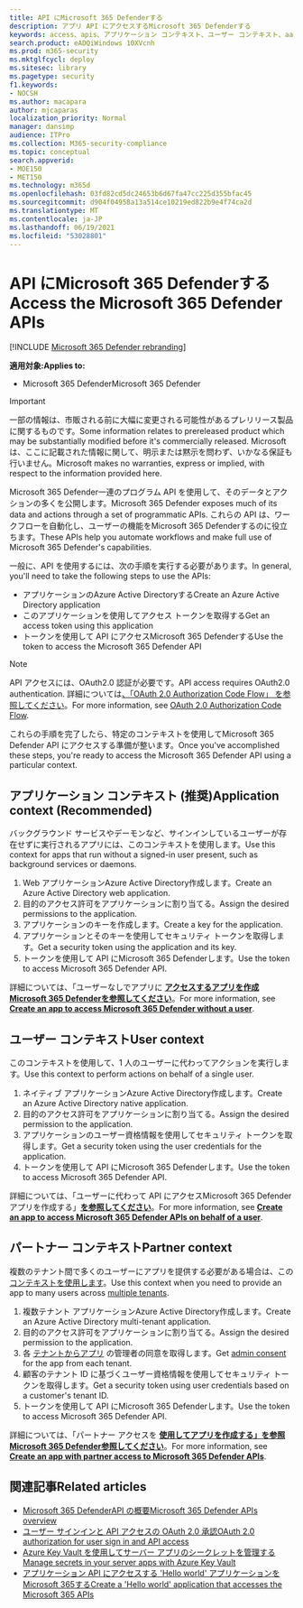 ```yaml
---
title: API にMicrosoft 365 Defenderする
description: アプリ API にアクセスするMicrosoft 365 Defenderする
keywords: access、apis、アプリケーション コンテキスト、ユーザー コンテキスト、aad アプリケーション、アクセス トークン
search.product: eADQiWindows 10XVcnh
ms.prod: m365-security
ms.mktglfcycl: deploy
ms.sitesec: library
ms.pagetype: security
f1.keywords:
- NOCSH
ms.author: macapara
author: mjcaparas
localization_priority: Normal
manager: dansimp
audience: ITPro
ms.collection: M365-security-compliance
ms.topic: conceptual
search.appverid:
- MOE150
- MET150
ms.technology: m365d
ms.openlocfilehash: 03fd82cd5dc24653b6d67fa47cc225d355bfac45
ms.sourcegitcommit: d904f04958a13a514ce10219ed822b9e4f74ca2d
ms.translationtype: MT
ms.contentlocale: ja-JP
ms.lasthandoff: 06/19/2021
ms.locfileid: "53028801"
---
```

# <a name="access-the-microsoft-365-defender-apis"></a><span data-ttu-id="c23f9-104">API にMicrosoft 365 Defenderする</span><span class="sxs-lookup"><span data-stu-id="c23f9-104">Access the Microsoft 365 Defender APIs</span></span>

[!INCLUDE [Microsoft 365 Defender rebranding](../includes/microsoft-defender.md)]

<span data-ttu-id="c23f9-105">**適用対象:**</span><span class="sxs-lookup"><span data-stu-id="c23f9-105">**Applies to:**</span></span>

- <span data-ttu-id="c23f9-106">Microsoft 365 Defender</span><span class="sxs-lookup"><span data-stu-id="c23f9-106">Microsoft 365 Defender</span></span>

> [!IMPORTANT]
> <span data-ttu-id="c23f9-107">一部の情報は、市販される前に大幅に変更される可能性があるプレリリース製品に関するものです。</span><span class="sxs-lookup"><span data-stu-id="c23f9-107">Some information relates to prereleased product which may be substantially modified before it's commercially released.</span></span> <span data-ttu-id="c23f9-108">Microsoft は、ここに記載された情報に関して、明示または黙示を問わず、いかなる保証も行いません。</span><span class="sxs-lookup"><span data-stu-id="c23f9-108">Microsoft makes no warranties, express or implied, with respect to the information provided here.</span></span>

<span data-ttu-id="c23f9-109">Microsoft 365 Defender一連のプログラム API を使用して、そのデータとアクションの多くを公開します。</span><span class="sxs-lookup"><span data-stu-id="c23f9-109">Microsoft 365 Defender exposes much of its data and actions through a set of programmatic APIs.</span></span> <span data-ttu-id="c23f9-110">これらの API は、ワークフローを自動化し、ユーザーの機能をMicrosoft 365 Defenderするのに役立ちます。</span><span class="sxs-lookup"><span data-stu-id="c23f9-110">These APIs help you automate workflows and make full use of Microsoft 365 Defender's capabilities.</span></span>

<span data-ttu-id="c23f9-111">一般に、API を使用するには、次の手順を実行する必要があります。</span><span class="sxs-lookup"><span data-stu-id="c23f9-111">In general, you'll need to take the following steps to use the APIs:</span></span>

- <span data-ttu-id="c23f9-112">アプリケーションのAzure Active Directoryする</span><span class="sxs-lookup"><span data-stu-id="c23f9-112">Create an Azure Active Directory application</span></span>
- <span data-ttu-id="c23f9-113">このアプリケーションを使用してアクセス トークンを取得する</span><span class="sxs-lookup"><span data-stu-id="c23f9-113">Get an access token using this application</span></span>
- <span data-ttu-id="c23f9-114">トークンを使用して API にアクセスMicrosoft 365 Defenderする</span><span class="sxs-lookup"><span data-stu-id="c23f9-114">Use the token to access the Microsoft 365 Defender API</span></span>

> [!NOTE]
> <span data-ttu-id="c23f9-115">API アクセスには、OAuth2.0 認証が必要です。</span><span class="sxs-lookup"><span data-stu-id="c23f9-115">API access requires OAuth2.0 authentication.</span></span> <span data-ttu-id="c23f9-116">詳細については[、「OAuth 2.0 Authorization Code Flow」 を参照してください](/azure/active-directory/develop/active-directory-v2-protocols-oauth-code)。</span><span class="sxs-lookup"><span data-stu-id="c23f9-116">For more information, see [OAuth 2.0 Authorization Code Flow](/azure/active-directory/develop/active-directory-v2-protocols-oauth-code).</span></span>

<span data-ttu-id="c23f9-117">これらの手順を完了したら、特定のコンテキストを使用してMicrosoft 365 Defender API にアクセスする準備が整います。</span><span class="sxs-lookup"><span data-stu-id="c23f9-117">Once you've accomplished these steps, you're ready to access the Microsoft 365 Defender API using a particular context.</span></span>

## <a name="application-context-recommended"></a><span data-ttu-id="c23f9-118">アプリケーション コンテキスト (推奨)</span><span class="sxs-lookup"><span data-stu-id="c23f9-118">Application context (Recommended)</span></span>

<span data-ttu-id="c23f9-119">バックグラウンド サービスやデーモンなど、サインインしているユーザーが存在せずに実行されるアプリには、このコンテキストを使用します。</span><span class="sxs-lookup"><span data-stu-id="c23f9-119">Use this context for apps that run without a signed-in user present, such as background services or daemons.</span></span>

1. <span data-ttu-id="c23f9-120">Web アプリケーションAzure Active Directory作成します。</span><span class="sxs-lookup"><span data-stu-id="c23f9-120">Create an Azure Active Directory web application.</span></span>
2. <span data-ttu-id="c23f9-121">目的のアクセス許可をアプリケーションに割り当てる。</span><span class="sxs-lookup"><span data-stu-id="c23f9-121">Assign the desired permissions to the application.</span></span>
3. <span data-ttu-id="c23f9-122">アプリケーションのキーを作成します。</span><span class="sxs-lookup"><span data-stu-id="c23f9-122">Create a key for the application.</span></span>
4. <span data-ttu-id="c23f9-123">アプリケーションとそのキーを使用してセキュリティ トークンを取得します。</span><span class="sxs-lookup"><span data-stu-id="c23f9-123">Get a security token using the application and its key.</span></span>
5. <span data-ttu-id="c23f9-124">トークンを使用して API にMicrosoft 365 Defenderします。</span><span class="sxs-lookup"><span data-stu-id="c23f9-124">Use the token to access Microsoft 365 Defender API.</span></span>

<span data-ttu-id="c23f9-125">詳細については、「ユーザーなしでアプリに **[アクセスするアプリを作成Microsoft 365 Defenderを参照してください](api-create-app-web.md)**。</span><span class="sxs-lookup"><span data-stu-id="c23f9-125">For more information, see **[Create an app to access Microsoft 365 Defender without a user](api-create-app-web.md)**.</span></span>

## <a name="user-context"></a><span data-ttu-id="c23f9-126">ユーザー コンテキスト</span><span class="sxs-lookup"><span data-stu-id="c23f9-126">User context</span></span>

<span data-ttu-id="c23f9-127">このコンテキストを使用して、1 人のユーザーに代わってアクションを実行します。</span><span class="sxs-lookup"><span data-stu-id="c23f9-127">Use this context to perform actions on behalf of a single user.</span></span>

1. <span data-ttu-id="c23f9-128">ネイティブ アプリケーションAzure Active Directory作成します。</span><span class="sxs-lookup"><span data-stu-id="c23f9-128">Create an Azure Active Directory native application.</span></span>
2. <span data-ttu-id="c23f9-129">目的のアクセス許可をアプリケーションに割り当てる。</span><span class="sxs-lookup"><span data-stu-id="c23f9-129">Assign the desired permission to the application.</span></span>
3. <span data-ttu-id="c23f9-130">アプリケーションのユーザー資格情報を使用してセキュリティ トークンを取得します。</span><span class="sxs-lookup"><span data-stu-id="c23f9-130">Get a security token using the user credentials for the application.</span></span>
4. <span data-ttu-id="c23f9-131">トークンを使用して API にMicrosoft 365 Defenderします。</span><span class="sxs-lookup"><span data-stu-id="c23f9-131">Use the token to access Microsoft 365 Defender API.</span></span>

<span data-ttu-id="c23f9-132">詳細については、「ユーザーに代わって API にアクセスMicrosoft 365 Defenderアプリを作成する」**[を参照してください](api-create-app-user-context.md)**。</span><span class="sxs-lookup"><span data-stu-id="c23f9-132">For more information, see **[Create an app to access Microsoft 365 Defender APIs on behalf of a user](api-create-app-user-context.md)**.</span></span>

## <a name="partner-context"></a><span data-ttu-id="c23f9-133">パートナー コンテキスト</span><span class="sxs-lookup"><span data-stu-id="c23f9-133">Partner context</span></span>

<span data-ttu-id="c23f9-134">複数のテナント間で多くのユーザーにアプリを提供する必要がある場合は、この [コンテキストを使用します](/azure/active-directory/develop/single-and-multi-tenant-apps)。</span><span class="sxs-lookup"><span data-stu-id="c23f9-134">Use this context when you need to provide an app to many users across [multiple tenants](/azure/active-directory/develop/single-and-multi-tenant-apps).</span></span>

1. <span data-ttu-id="c23f9-135">複数テナント アプリケーションAzure Active Directory作成します。</span><span class="sxs-lookup"><span data-stu-id="c23f9-135">Create an Azure Active Directory multi-tenant application.</span></span>
2. <span data-ttu-id="c23f9-136">目的のアクセス許可をアプリケーションに割り当てる。</span><span class="sxs-lookup"><span data-stu-id="c23f9-136">Assign the desired permission to the application.</span></span>
3. <span data-ttu-id="c23f9-137">各 [テナントからアプリ](/azure/active-directory/develop/v2-permissions-and-consent#requesting-consent-for-an-entire-tenant) の管理者の同意を取得します。</span><span class="sxs-lookup"><span data-stu-id="c23f9-137">Get [admin consent](/azure/active-directory/develop/v2-permissions-and-consent#requesting-consent-for-an-entire-tenant) for the app from each tenant.</span></span>
4. <span data-ttu-id="c23f9-138">顧客のテナント ID に基づくユーザー資格情報を使用してセキュリティ トークンを取得します。</span><span class="sxs-lookup"><span data-stu-id="c23f9-138">Get a security token using user credentials based on a customer's tenant ID.</span></span>
5. <span data-ttu-id="c23f9-139">トークンを使用して API にMicrosoft 365 Defenderします。</span><span class="sxs-lookup"><span data-stu-id="c23f9-139">Use the token to access Microsoft 365 Defender API.</span></span>

<span data-ttu-id="c23f9-140">詳細については、「パートナー アクセスを **[使用してアプリを作成する」を参照Microsoft 365 Defender参照してください](api-partner-access.md)**。</span><span class="sxs-lookup"><span data-stu-id="c23f9-140">For more information, see **[Create an app with partner access to Microsoft 365 Defender APIs](api-partner-access.md)**.</span></span>

## <a name="related-articles"></a><span data-ttu-id="c23f9-141">関連記事</span><span class="sxs-lookup"><span data-stu-id="c23f9-141">Related articles</span></span>

- [<span data-ttu-id="c23f9-142">Microsoft 365 DefenderAPI の概要</span><span class="sxs-lookup"><span data-stu-id="c23f9-142">Microsoft 365 Defender APIs overview</span></span>](api-overview.md)
- [<span data-ttu-id="c23f9-143">ユーザー サインインと API アクセスの OAuth 2.0 承認</span><span class="sxs-lookup"><span data-stu-id="c23f9-143">OAuth 2.0 authorization for user sign in and API access</span></span>](/azure/active-directory/develop/active-directory-v2-protocols-oauth-code)
- [<span data-ttu-id="c23f9-144">Azure Key Vault を使用してサーバー アプリのシークレットを管理する</span><span class="sxs-lookup"><span data-stu-id="c23f9-144">Manage secrets in your server apps with Azure Key Vault</span></span>](/learn/modules/manage-secrets-with-azure-key-vault/)
- [<span data-ttu-id="c23f9-145">アプリケーション API にアクセスする 'Hello world' アプリケーションをMicrosoft 365する</span><span class="sxs-lookup"><span data-stu-id="c23f9-145">Create a 'Hello world' application that accesses the Microsoft 365 APIs</span></span>](api-hello-world.md)